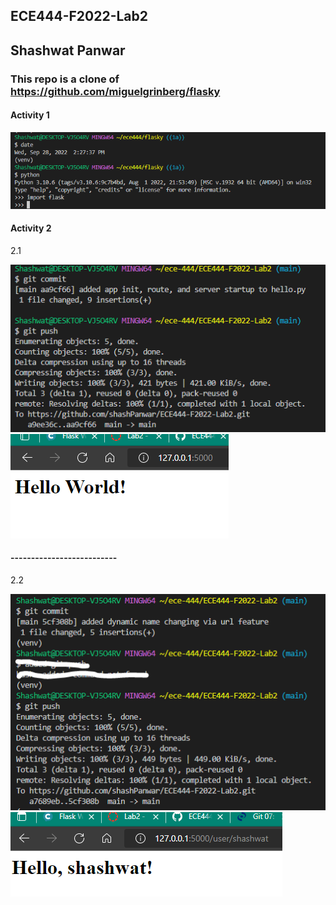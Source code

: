 ## ECE444-F2022-Lab2
## Shashwat Panwar
### This repo is a clone of https://github.com/miguelgrinberg/flasky


#### Activity 1

![alt text](https://github.com/shashPanwar/ECE444-F2022-Lab2/blob/main/images/a1.PNG)

#### Activity 2
2.1

![alt text](https://github.com/shashPanwar/ECE444-F2022-Lab2/blob/main/images/a2_1.PNG)
![alt text](https://github.com/shashPanwar/ECE444-F2022-Lab2/blob/main/images/2_1.PNG)

#### --------------------------

2.2

![alt text](https://github.com/shashPanwar/ECE444-F2022-Lab2/blob/main/images/a2_2.PNG)
![alt text](https://github.com/shashPanwar/ECE444-F2022-Lab2/blob/main/images/2_2.PNG)

